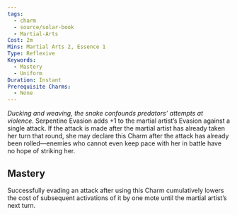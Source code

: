 ```yaml
---
tags:
  - charm
  - source/solar-book
  - Martial-Arts
Cost: 2m
Mins: Martial Arts 2, Essence 1
Type: Reflexive
Keywords:
  - Mastery
  - Uniform
Duration: Instant
Prerequisite Charms:
  - None
---
```

*Ducking and weaving, the snake confounds predators’ attempts at violence.*
Serpentine Evasion adds +1 to the martial artist’s Evasion against a single attack. If the attack is made after the martial artist has already taken her turn that round, she may declare this Charm after the attack has already been rolled—enemies who cannot even keep pace with her in battle have no hope of striking her. 
## Mastery
Successfully evading an attack after using this Charm cumulatively lowers the cost of subsequent activations of it by one mote until the martial artist’s next turn.